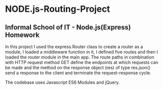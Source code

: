 # NODE.js-Routing-Project

## Informal School of IT - Node.js(Express) Homework

In this project I used the express.Router class to create a router as a module, I loaded a middleware function in it, I defined five routes and then I loaded the router module in the main app.
The route paths in combination with HTTP request method GET define the endpoints at which requests can be made and the method on the response object (res) of type res.json() send a response to the client and terminate the request-response cycle.
 
The codebase uses Javascript ES6 Modules and jQuery.
</div>

